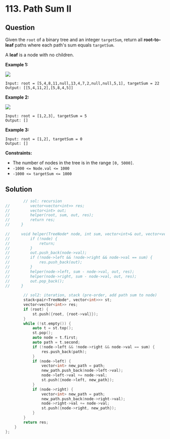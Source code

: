 # 113. Path Sum II

## Question

Given the `root` of a binary tree and an integer `targetSum`, return all **root-to-leaf** paths where each path's sum equals `targetSum`.

A **leaf** is a node with no children.

**Example 1:**

![](https://assets.leetcode.com/uploads/2021/01/18/pathsumii1.jpg)

```text
Input: root = [5,4,8,11,null,13,4,7,2,null,null,5,1], targetSum = 22
Output: [[5,4,11,2],[5,8,4,5]]
```

**Example 2:**

![](https://assets.leetcode.com/uploads/2021/01/18/pathsum2.jpg)

```text
Input: root = [1,2,3], targetSum = 5
Output: []
```

**Example 3:**

```text
Input: root = [1,2], targetSum = 0
Output: []
```

**Constraints:**

* The number of nodes in the tree is in the range `[0, 5000]`.
* `-1000 <= Node.val <= 1000`
* `-1000 <= targetSum <= 1000`

## Solution

```cpp
        // sol: recursion
//         vector<vector<int>> res;
//         vector<int> out;
//         helper(root, sum, out, res);
//         return res;
//     }
    
//     void helper(TreeNode* node, int sum, vector<int>& out, vector<vector<int>>& res) {
//         if (!node) {
//             return;
//         }
//         out.push_back(node->val);
//         if (!node->left && !node->right && node->val == sum) {
//             res.push_back(out);
//         }
//         helper(node->left, sum - node->val, out, res);
//         helper(node->right, sum - node->val, out, res);
//         out.pop_back();
//     }
        
        // sol2: iteration, stack (pre-order, add path sum to node)
        stack<pair<TreeNode*, vector<int>>> st;
        vector<vector<int>> res;
        if (root) {
            st.push({root, {root->val}});
        }
        while (!st.empty()) {
            auto t = st.top();
            st.pop();
            auto node = t.first;
            auto path = t.second;
            if (!node->left && !node->right && node->val == sum) {
                res.push_back(path);
            }
            if (node->left) {
                vector<int> new_path = path;
                new_path.push_back(node->left->val);
                node->left->val += node->val;
                st.push({node->left, new_path});
            }
            if (node->right) {
                vector<int> new_path = path;
                new_path.push_back(node->right->val);
                node->right->val += node->val;
                st.push({node->right, new_path});
            }
        }
        return res;
    }
};
```


